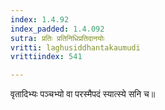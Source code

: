 ```yaml
---
index: 1.4.92
index_padded: 1.4.092
sutra: प्रतिः प्रतिनिधिप्रतिदानयोः
vritti: laghusiddhantakaumudi
vrittiindex: 541

---
```

वृतादिभ्यः पञ्चभ्यो वा परस्मैपदं स्यात्स्ये सनि च॥
